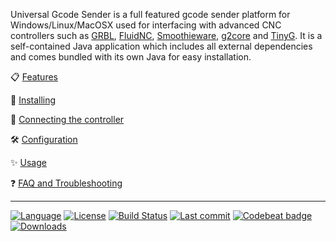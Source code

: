 Universal Gcode Sender is a full featured gcode sender platform for Windows/Linux/MacOSX used for interfacing with advanced CNC controllers such as [GRBL](https://github.com/gnea/grbl), [FluidNC](http://fluidnc.com/), [Smoothieware](https://smoothieware.org/), [g2core](https://github.com/synthetos/g2) and [TinyG](https://synthetos.myshopify.com/products/tinyg). It is a self-contained Java application which includes all external dependencies and comes bundled with its own Java for easy installation.

:clipboard: [Features](Features)

:floppy_disk: [Installing](Installing)

:electric_plug: [Connecting the controller](Connecting-the-Controller)

:hammer_and_wrench: [Configuration](Configuration)

:sparkles: [Usage](Usage)

:question: [FAQ and Troubleshooting](Troubleshooting-Overview)

***

[![Language](http://winder.github.io/ugs_website/img/shields/Language-Java-brightgreen.svg)](https://adoptopenjdk.net/)
[![License](http://winder.github.io/ugs_website/img/shields/License-GPLv3-blue.svg)](http://www.gnu.org/licenses/quick-guide-gplv3.en.html)
[![Build Status](https://img.shields.io/github/actions/workflow/status/winder/Universal-G-code-sender/nightly.yaml?branch=master)](https://github.com/winder/Universal-G-Code-Sender/actions/workflows/nightly.yaml)
[![Last commit](https://img.shields.io/github/last-commit/winder/Universal-G-Code-Sender.svg?maxAge=1800)](https://github.com/winder/Universal-G-Code-Sender/commits/master)
[![Codebeat badge](https://codebeat.co/badges/48cc1265-2f6b-4163-8a8a-964acc073100)](https://codebeat.co/projects/github-com-winder-universal-g-code-sender-master)
[![Downloads](https://img.shields.io/github/downloads/winder/universal-g-code-sender/total?label=downloads)](https://github.com/winder/Universal-G-Code-Sender#downloads)

